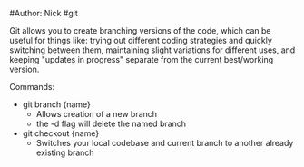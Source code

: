 #Author: Nick
#git

Git allows you to create branching versions of the code, which can be useful for things like: trying out different coding strategies and quickly switching between them, maintaining slight variations for different uses, and keeping "updates in progress" separate from the current best/working version.

Commands:
- git branch {name}
   - Allows creation of a new branch 
   - the -d flag will delete the named branch
- git checkout {name}
    - Switches your local codebase and current branch to another already existing branch